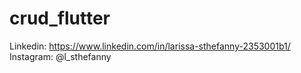 # crud_flutter
 
 Linkedin: https://www.linkedin.com/in/larissa-sthefanny-2353001b1/
 Instagram: @l_sthefanny
